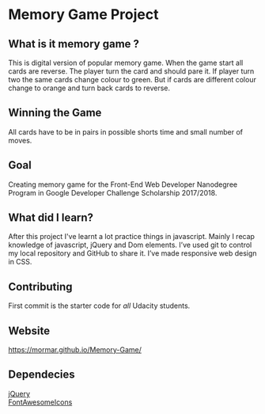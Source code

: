 # Memory Game Project

## What is it memory game ?

This is digital version of popular memory game. When the game start all cards are reverse. The player turn the card and should pare it.
If player turn two the same cards change colour to green. But if cards are different colour change to orange and turn back cards to reverse.

## Winning the Game
All cards have to be in pairs in possible shorts time and small number of moves.

## Goal
Creating memory game for the Front-End Web Developer Nanodegree Program in Google Developer Challenge Scholarship 2017/2018.

## What did I learn?
After this project I've learnt a lot practice things in javascript. Mainly I recap knowledge of javascript, jQuery and Dom elements. I’ve used git to control my local repository and GitHub to share it.  I’ve made responsive web design in CSS.

## Contributing

First commit is the starter code for _all_ Udacity students.

## Website
https://mormar.github.io/Memory-Game/

## Dependecies
[jQuery](https://jquery.com)<br/>
[FontAwesomeIcons](https://fontawesome.com)
